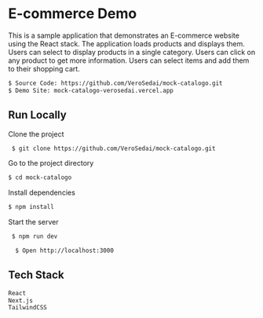 
# E-commerce Demo

This is a sample application that demonstrates an E-commerce website using the React stack. The application loads products and displays them. Users can select to display products in a single category. Users can click on any product to get more information. Users can select items and add them to their shopping cart.

```bash
$ Source Code: https://github.com/VeroSedai/mock-catalogo.git
$ Demo Site: mock-catalogo-verosedai.vercel.app
```

## Run Locally

Clone the project

```bash
 $ git clone https://github.com/VeroSedai/mock-catalogo.git
```

Go to the project directory

```bash
$ cd mock-catalogo
```

Install dependencies

```bash
$ npm install
```

Start the server

```bash
 $ npm run dev
```
```bash
  $ Open http://localhost:3000
```


## Tech Stack
```bash
React
Next.js 
TailwindCSS

```


